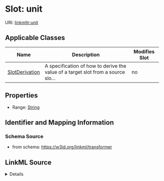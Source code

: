 # Slot: unit

URI: [linkmltr:unit](https://w3id.org/linkml/transformer/unit)



<!-- no inheritance hierarchy -->




## Applicable Classes

| Name | Description | Modifies Slot |
| --- | --- | --- |
[SlotDerivation](SlotDerivation.md) | A specification of how to derive the value of a target slot from a source slo... |  no  |







## Properties

* Range: [String](String.md)





## Identifier and Mapping Information







### Schema Source


* from schema: https://w3id.org/linkml/transformer




## LinkML Source

<details>
```yaml
name: unit
from_schema: https://w3id.org/linkml/transformer
rank: 1000
alias: unit
owner: SlotDerivation
domain_of:
- SlotDerivation
range: string

```
</details>